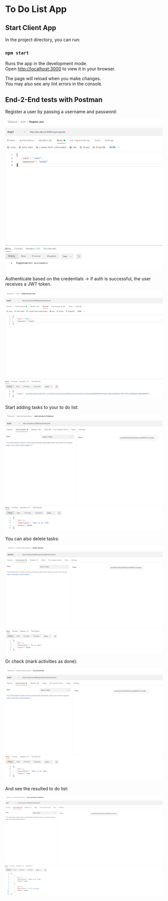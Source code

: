 # To Do List App

## Start Client App

In the project directory, you can run:

### `npm start`

Runs the app in the development mode.\
Open [http://localhost:3000](http://localhost:3000) to view it in your browser.

The page will reload when you make changes.\
You may also see any lint errors in the console.

## End-2-End tests with Postman
Register a user by passing a username and password:

![alt text](./E2E_images/RegisterUser.png)

Authenticate based on the credentials -> if auth is successful, the user receives a JWT token.

![alt text](./E2E_images/AuthUser.png)

Start adding tasks to your to do list:

![alt text](./E2E_images/AddTasks.png)

You can also delete tasks:

![alt text](./E2E_images/DeleteActivityGivenID.png)

Or check (mark activities as done):

![alt text](./E2E_images/CheckActivity1.png)

And see the resulted to do list:

![alt text](./E2E_images/SeeAllTasksAfterOperations.png)